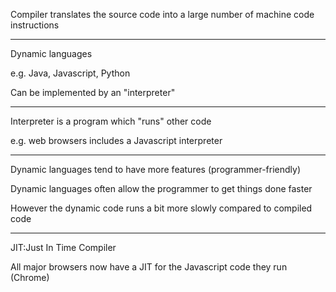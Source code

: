 Compiler translates the source code into a large number of machine code instructions

------------------

Dynamic languages

e.g. Java, Javascript, Python

Can be implemented by an "interpreter"

-----------------------

Interpreter is a program which "runs" other code

e.g. web browsers includes a Javascript interpreter 

-----------------------

Dynamic languages tend to have more features (programmer-friendly)

Dynamic languages often allow the programmer to get things done faster 

However the dynamic code runs a bit more slowly compared to compiled code

--------------------

JIT:Just In Time Compiler

All major browsers now have a JIT for the Javascript code they run (Chrome)
